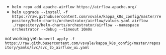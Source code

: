 - `helm repo add apache-airflow https://airflow.apache.org/`
- `helm upgrade --install -f https://raw.githubusercontent.com/vsvale/kappa_k8s_config/master/repository/helm-charts/orchestrator/airflow/values.yaml airflow ./repository/helm-charts/orchestrator/airflow --namespace orchestrator --debug --timeout 10m0s`

not working yet: `kubectl apply -f https://raw.githubusercontent.com/vsvale/kappa_k8s_config/master/repository/yamls/svc/svc_lb_airflow_ui.yaml`